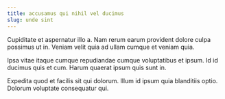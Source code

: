 ```yaml
---
title: accusamus qui nihil vel ducimus
slug: unde sint
---
```


Cupiditate et aspernatur illo a. Nam rerum earum provident dolore culpa possimus ut in. Veniam velit quia ad ullam cumque et veniam quia.

Ipsa vitae itaque cumque repudiandae cumque voluptatibus et ipsum. Id id ducimus quis et cum. Harum quaerat ipsum quis sunt in.

Expedita quod et facilis sit qui dolorum. Illum id ipsum quia blanditiis optio. Dolorum voluptate consequatur qui.

